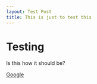 ```yaml
---
layout: Test Post
title: This is just to test this
---
```


# Testing
Is this how it should be?

[Google](www.google.com)

